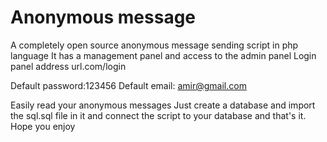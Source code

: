 # Anonymous message
A completely open source anonymous message sending script in php language
It has a management panel and access to the admin panel
Login panel address
url.com/login

Default password:123456
Default email: amir@gmail.com

Easily read your anonymous messages
Just create a database and import the sql.sql file in it and connect the script to your database and that's it.
Hope you enjoy
